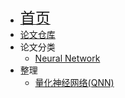 * [<font size=5>首页</font>](/)
* [论文仓库](/paper/)
* 论文分类
  * [Neural Network](/paper/neural-network)
* 整理
  * [量化神经网络(QNN)](/paper/sumary/qnn)